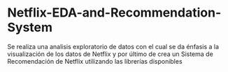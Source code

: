 # Netflix-EDA-and-Recommendation-System
Se realiza una analisis exploratorio de datos con el cual se da énfasis a la visualización de los datos de Netflix y por último de crea un Sistema de Recomendación de Netflix utilizando las librerías disponibles
